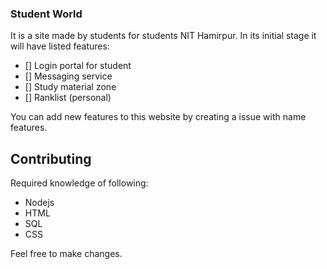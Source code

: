 ### Student World
It is a site made by students for students NIT Hamirpur. In its initial stage it will have listed features:
- [] Login portal for student
- [] Messaging service
- [] Study material zone
- [] Ranklist (personal)

You can add new features to this website by creating a issue with name features.

## Contributing
Required knowledge of following:
- Nodejs
- HTML
- SQL
- CSS

Feel free to make changes.
